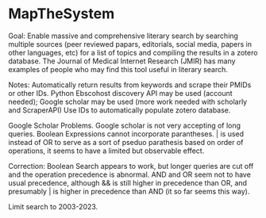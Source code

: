 # MapTheSystem

Goal: Enable massive and comprehensive literary search by searching multiple sources (peer reviewed papars, editorials, social media, papers in other languages, etc) for a list of topics and compiling the results in a zotero database. The Journal of Medical Internet Research (JMIR) has many examples of people who may find this tool useful in literary search.

Notes: Automatically return results from keywords and scrape their PMIDs or other IDs. Python Ebscohost discovery API may be used (account needed); Google scholar may be used (more work needed with scholarly and ScraperAPI) Use IDs to automatically populate zotero database.

Google Scholar Problems. Google scholar is not very accepting of long queries. Boolean Expressions cannot incorporate parantheses. | is used instead of OR to serve as a sort of pseduo parathesis based on order of operations, it seems to have a limited but observable effect.

Correction: Boolean Search appears to work, but longer queries are cut off and the operation precedence is abnormal. AND and OR seem not to have usual precedence, although && is still higher in precedence than OR, and presumably | is higher in precedence than AND (it so far seems this way).

Limit search to 2003-2023.